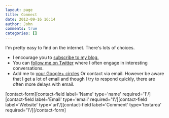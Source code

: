 ```yaml
---
layout: page
title: Connect
date: 2012-09-16 16:14
author: John
comments: true
categories: []
---
```

<p>I'm pretty easy to find on the internet. There's lots of choices.</p>

<ul>
<li>I encourage you to <a href="http://feeds.feedburner.com/JohnPapa" target="_blank">subscribe to my blog.</a> </li>
<li>You can <a href="http://twitter.com/john_papa" target="_blank">follow me on Twitter</a> where I often engage in interesting conversations. </li>
<li>Add me to <a href="http://plus.google.com/u/0/107338777702343633991?rel=author">your Google+ circles</a> Or contact via email. However be aware that I get a lot of email and though I try to respond quickly, there are often more delays with email. </li>
</ul>
 [contact-form][contact-field label='Name' type='name' required='1'/][contact-field label='Email' type='email' required='1'/][contact-field label='Website' type='url'/][contact-field label='Comment' type='textarea' required='1'/][/contact-form] 
